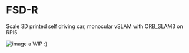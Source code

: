# FSD-R
Scale 3D printed self driving car, monocular vSLAM with ORB_SLAM3 on RPI5


![image](https://github.com/user-attachments/assets/eaf07e87-22ee-48c1-88ef-6b390ae67f72)
a WIP :)
